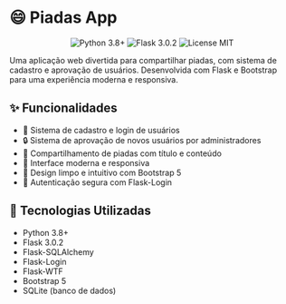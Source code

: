 # 😄 Piadas App

<div align="center">
  <img src="https://img.shields.io/badge/python-3.8+-blue.svg" alt="Python 3.8+">
  <img src="https://img.shields.io/badge/flask-3.0.2-green.svg" alt="Flask 3.0.2">
  <img src="https://img.shields.io/badge/license-MIT-yellow.svg" alt="License MIT">
</div>

Uma aplicação web divertida para compartilhar piadas, com sistema de cadastro e aprovação de usuários. Desenvolvida com Flask e Bootstrap para uma experiência moderna e responsiva.

## ✨ Funcionalidades

- 👤 Sistema de cadastro e login de usuários
- 🔒 Sistema de aprovação de novos usuários por administradores
- 📝 Compartilhamento de piadas com título e conteúdo
- 📱 Interface moderna e responsiva
- 🎨 Design limpo e intuitivo com Bootstrap 5
- 🔐 Autenticação segura com Flask-Login

## 🚀 Tecnologias Utilizadas

- Python 3.8+
- Flask 3.0.2
- Flask-SQLAlchemy
- Flask-Login
- Flask-WTF
- Bootstrap 5
- SQLite (banco de dados)
